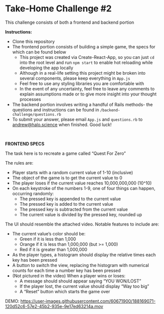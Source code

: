 # Take-Home Challenge #2

This challenge consists of both a frontend and backend portion

**Instructions:**
- Clone this repository
- The frontend portion consists of building a simple game, the specs for which can be found below
  - This project was created via Create-React-App, so you can just `cd` into the root level and run `npm start` to enable hot reloading while developing the app locally
  - Although in a real-life setting this project might be broken into several components, please keep everything in `App.js`
  - Feel free to use any styling libraries you are comfortable with
  - In the event of any uncertainty, feel free to leave any comments to explain assumptions made or to give more insight into your thought processes
- The backend portion involves writing a handful of Rails methods- the questions and instructions can be found in `/backend-challenge/questions.rb`
- To submit your answer, please email `App.js` and `questions.rb` to andrew@halo.science when finished. Good luck!

<br />

**FRONTEND SPECS**

The task here is to recreate a game called “Quest For Zero”

The rules are:
- Player starts with a random current value of 1-10 (inclusive)
- The object of the game is to get the current value to 0
- The player loses if the current value reaches 10,000,000,000 (10^10)
- On each keystroke of the numbers 1-9, one of four things can happen, occurring randomly:
  - The pressed key is appended to the current value
  - The pressed key is added to the current value
  - The pressed key is subtracted from the current value
  - The current value is divided by the pressed key, rounded up

The UI should resemble the attached video.  Notable features to include are:
- The current value’s color should be:
  - Green if it is less than 1,000
  - Orange if it is less than 1,000,000 (but >= 1,000)
  - Red if it is greater than 1,000,000
- As the player types, a histogram should display the relative times each key has been pressed
- A button to switch the view, replacing the histogram with numerical counts for each time a number key has been pressed
- (Not pictured in the video) When a player wins or loses:
  - A message should should appear saying “YOU WON/LOST”
  - If the player lost, the current value should display “Way too big”
  - A “Reset” button which starts the game over

DEMO:
https://user-images.githubusercontent.com/60671900/188169071-120d52c6-57e2-45b2-935e-9e17ed63214a.mov


